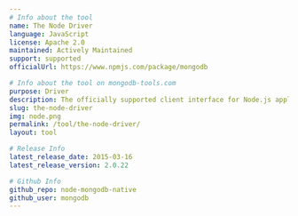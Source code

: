 ```yaml
---
# Info about the tool
name: The Node Driver
language: JavaScript
license: Apache 2.0
maintained: Actively Maintained
support: supported
officialUrl: https://www.npmjs.com/package/mongodb

# Info about the tool on mongodb-tools.com
purpose: Driver
description: The officially supported client interface for Node.js applications.
slug: the-node-driver
img: node.png
permalink: /tool/the-node-driver/
layout: tool

# Release Info
latest_release_date: 2015-03-16
latest_release_version: 2.0.22

# Github Info
github_repo: node-mongodb-native
github_user: mongodb
---
```


